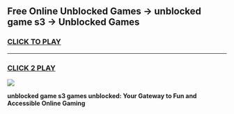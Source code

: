 
## Free Online Unblocked Games → unblocked game s3 → Unblocked Games
<h3>
<a href="https://premium.freeplayer.one?title=unblocked_game_s3&ref=21F">CLICK TO PLAY</a></h3>
<hr>

<h3>
<a href="https://premium.freeplayer.one?title=unblocked_game_s3&ref=21F">CLICK 2 PLAY</a>
  
</h3>

<a href="https://premium.freeplayer.one?title=unblocked_game_s3&ref=21F/"><img src="https://clearcache.store/games.png"></a>


**unblocked game s3 games unblocked: Your Gateway to Fun and Accessible Online Gaming**
